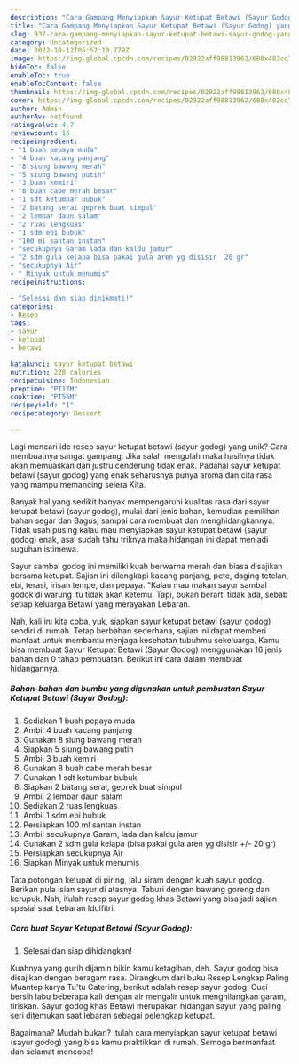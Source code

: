 ```yaml
---
description: "Cara Gampang Menyiapkan Sayur Ketupat Betawi (Sayur Godog) yang Lezat"
title: "Cara Gampang Menyiapkan Sayur Ketupat Betawi (Sayur Godog) yang Lezat"
slug: 937-cara-gampang-menyiapkan-sayur-ketupat-betawi-sayur-godog-yang-lezat
category: Uncategorized
date: 2022-10-12T05:52:10.779Z
image: https://img-global.cpcdn.com/recipes/02922aff98813962/680x482cq70/sayur-ketupat-betawi-sayur-godog-foto-resep-utama.jpg
hideToc: false
enableToc: true
enableTocContent: false
thumbnail: https://img-global.cpcdn.com/recipes/02922aff98813962/680x482cq70/sayur-ketupat-betawi-sayur-godog-foto-resep-utama.jpg
cover: https://img-global.cpcdn.com/recipes/02922aff98813962/680x482cq70/sayur-ketupat-betawi-sayur-godog-foto-resep-utama.jpg
author: Admin
authorAv: notfound
ratingvalue: 4.7
reviewcount: 16
recipeingredient:
- "1 buah pepaya muda"
- "4 buah kacang panjang"
- "8 siung bawang merah"
- "5 siung bawang putih"
- "3 buah kemiri"
- "8 buah cabe merah besar"
- "1 sdt ketumbar bubuk"
- "2 batang serai geprek buat simpul"
- "2 lembar daun salam"
- "2 ruas lengkuas"
- "1 sdm ebi bubuk"
- "100 ml santan instan"
- "secukupnya Garam lada dan kaldu jamur"
- "2 sdm gula kelapa bisa pakai gula aren yg disisir  20 gr"
- "secukupnya Air"
- " Minyak untuk menumis"
recipeinstructions:

- "Selesai dan siap dinikmati!"
categories:
- Resep
tags:
- sayur
- ketupat
- betawi

katakunci: sayur ketupat betawi 
nutrition: 228 calories
recipecuisine: Indonesian
preptime: "PT17M"
cooktime: "PT56M"
recipeyield: "1"
recipecategory: Dessert

---
```





Lagi mencari ide resep sayur ketupat betawi (sayur godog) yang unik? Cara membuatnya sangat gampang. Jika salah mengolah maka hasilnya tidak akan memuaskan dan justru cenderung tidak enak. Padahal sayur ketupat betawi (sayur godog) yang enak seharusnya punya aroma dan cita rasa yang mampu memancing selera Kita.





Banyak hal yang sedikit banyak mempengaruhi kualitas rasa dari sayur ketupat betawi (sayur godog), mulai dari jenis bahan, kemudian pemilihan bahan segar dan Bagus, sampai cara membuat dan menghidangkannya. Tidak usah pusing kalau mau menyiapkan sayur ketupat betawi (sayur godog) enak,      asal sudah tahu triknya maka hidangan ini dapat menjadi suguhan istimewa.














Sayur sambal godog ini memiliki kuah berwarna merah dan biasa disajikan bersama ketupat. Sajian ini dilengkapi kacang panjang, pete, daging tetelan, ebi, terasi, irisan tempe, dan pepaya. &#34;Kalau mau makan sayur sambal godok di warung itu tidak akan ketemu. Tapi, bukan berarti tidak ada, sebab setiap keluarga Betawi yang merayakan Lebaran.






Nah, kali ini kita coba, yuk, siapkan sayur ketupat betawi (sayur godog) sendiri di rumah. Tetap berbahan sederhana, sajian ini dapat memberi manfaat untuk membantu menjaga kesehatan tubuhmu sekeluarga. Kamu bisa membuat Sayur Ketupat Betawi (Sayur Godog) menggunakan 16 jenis bahan dan 0 tahap pembuatan. Berikut ini cara dalam membuat hidangannya.

<!--inarticleads1-->

##### Bahan-bahan dan bumbu yang digunakan untuk pembuatan Sayur Ketupat Betawi (Sayur Godog):

1. Sediakan 1 buah pepaya muda
1. Ambil 4 buah kacang panjang
1. Gunakan 8 siung bawang merah
1. Siapkan 5 siung bawang putih
1. Ambil 3 buah kemiri
1. Gunakan 8 buah cabe merah besar
1. Gunakan 1 sdt ketumbar bubuk
1. Siapkan 2 batang serai, geprek buat simpul
1. Ambil 2 lembar daun salam
1. Sediakan 2 ruas lengkuas
1. Ambil 1 sdm ebi bubuk
1. Persiapkan 100 ml santan instan
1. Ambil secukupnya Garam, lada dan kaldu jamur
1. Gunakan 2 sdm gula kelapa (bisa pakai gula aren yg disisir +/- 20 gr)
1. Persiapkan secukupnya Air
1. Siapkan  Minyak untuk menumis


Tata potongan ketupat di piring, lalu siram dengan kuah sayur godog. Berikan pula isian sayur di atasnya. Taburi dengan bawang goreng dan kerupuk. Nah, itulah resep sayur godog khas Betawi yang bisa jadi sajian spesial saat Lebaran Idulfitri. 

<!--inarticleads2-->

##### Cara buat Sayur Ketupat Betawi (Sayur Godog):


1. Selesai dan siap dihidangkan!

Kuahnya yang gurih dijamin bikin kamu ketagihan, deh. Sayur godog bisa disajikan dengan beragam rasa. Dirangkum dari buku Resep Lengkap Paling Muantep karya Tu&#39;tu Catering, berikut adalah resep sayur godog. Cuci bersih labu beberapa kali dengan air mengalir untuk menghilangkan garam, tiriskan. Sayur godog khas Betawi merupakan hidangan sayur yang paling seri ditemukan saat lebaran sebagai pelengkap ketupat. 

Bagaimana? Mudah bukan? Itulah cara menyiapkan sayur ketupat betawi (sayur godog) yang bisa kamu praktikkan di rumah. Semoga bermanfaat dan selamat mencoba!
